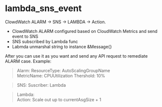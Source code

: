 # lambda_sns_event
ClowdWatch ALARM -> SNS -> LAMBDA -> Action.

- ClowdWatch ALARM configured based on CloudWatch Metrics and send event to SNS 
- SNS subscribed by Lambda func
- Labmda unmarshal string to instance &Message{}

After you can use it as you want and send any API request to remediate ALARM case.
Example:
> Alarm:
> ResourceType: AutoScalingGroupName  
> MetricName:  CPUUtilization
> Thershold: 10%

> SNS:
> Suscriber: Lambda  

> Lambda:  
> Action: Scale out up to currentAsgSize + 1  

